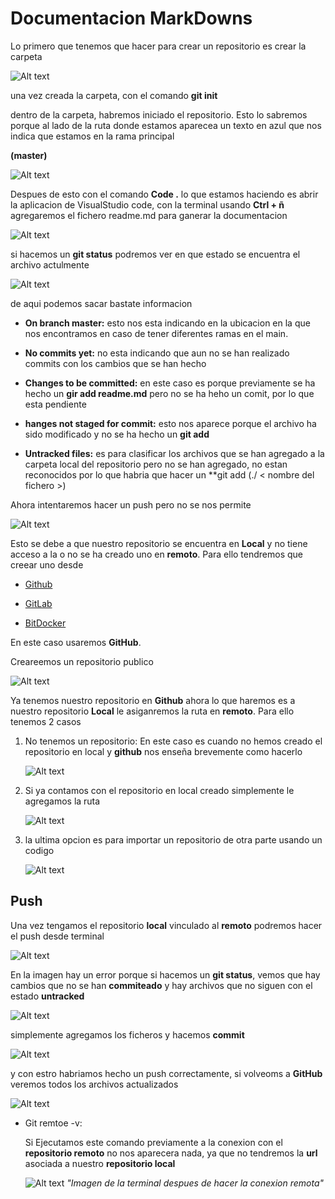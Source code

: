 # Documentacion MarkDowns

Lo primero que tenemos que hacer para crear un repositorio es crear la carpeta

![Alt text](image.png)


una vez creada la carpeta, con el comando **git init**

dentro de la carpeta, habremos iniciado el repositorio. Esto lo sabremos porque al lado de la ruta donde estamos aparecea un texto en azul que nos indica que estamos en la rama principal

**(master)**

![Alt text](image-1.png)

Despues de esto con el comando **Code .** lo que estamos haciendo es abrir la aplicacion de VisualStudio code, con la terminal usando **Ctrl + ñ** agregaremos el fichero readme.md para ganerar la documentacion 

![Alt text](image-2.png)

si hacemos un **git status** podremos ver en que estado se encuentra el archivo actulmente

![Alt text](image-3.png)

de aqui podemos sacar bastate informacion 

- **On branch master:**
  esto nos esta indicando en la ubicacion en la que nos encontramos en caso de tener diferentes ramas en el main.

- **No commits yet:**
  no esta indicando que aun no se han realizado commits con los cambios que se han hecho

- **Changes to be committed:**
  en este caso es porque previamente se ha hecho un **gir add readme.md** pero no se ha heho un comit, por lo que esta pendiente

- **hanges not staged for commit:** esto nos aparece porque el archivo ha sido modificado y no se ha hecho un **git add**
  
- **Untracked files:** es para clasificar los archivos que se han agregado a la carpeta local del repositorio pero no se han agregado, no estan reconocidos por lo que habria que hacer un **git add (./ < nombre del fichero >)


Ahora intentaremos hacer un push pero no se nos permite

![Alt text](image-4.png)

Esto se debe a que nuestro repositorio se encuentra en **Local** y no tiene acceso a la o no se ha creado uno en **remoto**. Para ello tendremos que creear uno desde

- [Github](http://www.github.com)
  
- [GitLab](http://www.gitlab.com)
  
- [BitDocker](https://bitbucket.org/)

En este caso usaremos **GitHub**.

Creareemos un repositorio publico

![Alt text](image-5.png)

Ya tenemos nuestro repositorio en **Github** ahora lo que haremos es a nuestro repositorio **Local** le asiganremos la ruta en **remoto**. Para ello tenemos 2 casos 

1. No tenemos un repositorio: 
   En este caso es cuando no hemos creado el repositorio en local y **github** nos enseña brevemente como hacerlo

   ![Alt text](image-6.png)

2. Si ya contamos con el repositorio en local creado simplemente le agregamos la ruta
   
   ![Alt text](image-7.png)

3. la ultima opcion es para importar un repositorio de otra parte usando un codigo
   
   ![Alt text](image-8.png)

## Push

Una vez tengamos el repositorio **local** vinculado al **remoto** podremos hacer el push desde terminal

![Alt text](image-9.png)

En la imagen hay un error porque si hacemos un **git status**, vemos que hay cambios que no se han **commiteado** y hay archivos que no siguen con el estado **untracked**

![Alt text](image-10.png)

simplemente agregamos los ficheros y hacemos **commit**

![Alt text](image-11.png)

y con estro habriamos hecho un push correctamente, si volveoms a **GitHub** veremos todos los archivos actualizados 

![Alt text](image-12.png)

- Git remtoe -v:
  
  Si Ejecutamos este comando previamente a la conexion con el **repositorio remoto** no nos aparecera nada, ya que no tendremos la **url**  asociada a nuestro **repositorio local**

  ![Alt text](image-13.png "Imagen de la terminal despues de hacer la conexion")
 *"Imagen de la terminal despues de hacer la conexion remota"*
